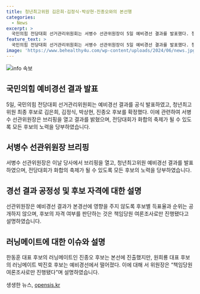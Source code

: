 ```yaml
---
title: 청년최고위원 김은희·김정식·박상현·진종오와의 본선행
categories:
  - News
excerpt: >
  국민의힘 전당대회 선거관리위원회는 서병수 선관위원장이 5일 예비경선 결과를 발표했다. 청년최고위원 최종 후보로 김은희·김정식·박상현·진종오 후보가 확정되었다. 선관위는 후보별 득표율과 순위는 발표하지 않았으며, 원희룡 대표의 러닝메이트인 박진호 후보는 예비경선에서 떨어졌다. 이에 대해 서 위원장은 정치자금법 위반 의혹이 예비경선에 고려되지 않았다고 설명했다. 전당대회는 23일에 열릴 예정이며, 서 위원장은 화합을 당부했다.
feature_text: >
  국민의힘 전당대회 선거관리위원회는 서병수 선관위원장이 5일 예비경선 결과를 발표했다. 청년최고위원 최종 후보로 김은희·김정식·박상현·진종오 후보가 확정되었다. 선관위는 후보별 득표율과 순위는 발표하지 않았으며, 원희룡 대표의 러닝메이트인 박진호 후보는 예비경선에서 떨어졌다. 이에 대해 서 위원장은 정치자금법 위반 의혹이 예비경선에 고려되지 않았다고 설명했다. 전당대회는 23일에 열릴 예정이며, 서 위원장은 화합을 당부했다.
image: 'https://www.behealthy4u.com/wp-content/uploads/2024/06/news.jpg'
---
```


<p><img src="https://www.behealthy4u.com/wp-content/uploads/2024/06/news.jpg" alt="info 속보" /></p>

<h2 data-ke-size="size26">국민의힘 예비경선 결과 발표</h2>

<p data-ke-size="size16">5일, 국민의힘 전당대회 선거관리위원회는 예비경선 결과를 공식 발표하였고, 청년최고위원 최종 후보로 김은희, 김정식, 박상현, 진종오 후보를 확정했다. 이에 관련하여 서병수 선관위원장은 브리핑을 열고 결과를 밝혔으며, 전당대회가 화합의 축제가 될 수 있도록 모든 후보의 노력을 당부하였습니다.</p>

<h2 data-ke-size="size26">서병수 선관위원장 브리핑</h2>

<p data-ke-size="size16">서병수 선관위원장은 이날 당사에서 브리핑을 열고, 청년최고위원 예비경선 결과를 발표하였으며, 전당대회가 화합의 축제가 될 수 있도록 모든 후보의 노력을 당부하였습니다.</p>

<h2 data-ke-size="size26">경선 결과 공정성 및 후보 자격에 대한 설명</h2>

<p data-ke-size="size16">선관위원장은 예비경선 결과가 본경선에 영향을 주지 않도록 후보별 득표율과 순위는 공개하지 않으며, 후보의 자격 여부를 판단하는 것은 책임당원 여론조사로만 진행됐다고 설명하였습니다.</p>

<h2 data-ke-size="size26">러닝메이트에 대한 이슈와 설명</h2>

<p data-ke-size="size16">한동훈 대표 후보의 러닝메이트인 진종오 후보는 본선에 진출했지만, 원희룡 대표 후보의 러닝메이트 박진호 후보는 예비경선에서 떨어졌다. 이에 대해 서 위원장은 “책임당원 여론조사로만 진행됐다”며 설명하였습니다.</p>
생생한 뉴스, <a href="https://opensis.kr" rel="dofollow">opensis.kr</a>


